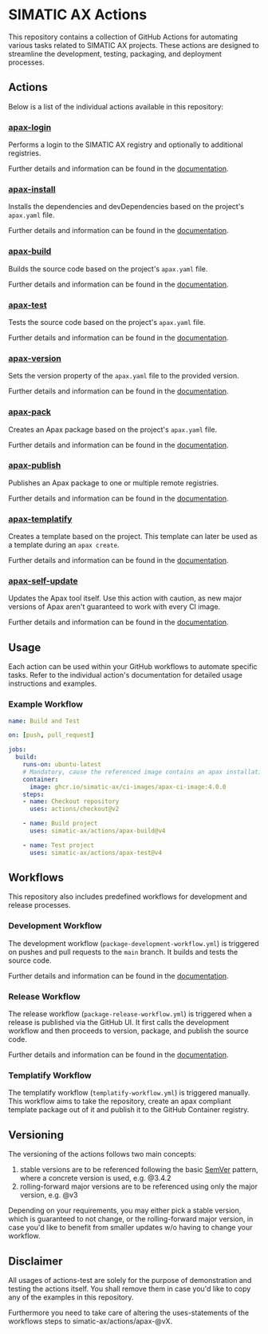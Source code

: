 # SIMATIC AX Actions

This repository contains a collection of GitHub Actions for automating various tasks related to SIMATIC AX projects. These actions are designed to streamline the development, testing, packaging, and deployment processes.

## Actions

Below is a list of the individual actions available in this repository:

### [apax-login](apax-login/README.md)
Performs a login to the SIMATIC AX registry and optionally to additional registries.

Further details and information can be found in the [documentation](apax-login/README.md).

### [apax-install](apax-install/README.md)
Installs the dependencies and devDependencies based on the project's `apax.yaml` file.

Further details and information can be found in the [documentation](apax-install/README.md).

### [apax-build](apax-build/README.md)
Builds the source code based on the project's `apax.yaml` file.

Further details and information can be found in the [documentation](apax-build/README.md).

### [apax-test](apax-test/README.md)
Tests the source code based on the project's `apax.yaml` file.

Further details and information can be found in the [documentation](apax-test/README.md).

### [apax-version](apax-version/README.md)
Sets the version property of the `apax.yaml` file to the provided version.

Further details and information can be found in the [documentation](apax-version/README.md).

### [apax-pack](apax-pack/README.md)
Creates an Apax package based on the project's `apax.yaml` file.

Further details and information can be found in the [documentation](apax-pack/README.md).

### [apax-publish](apax-publish/README.md)
Publishes an Apax package to one or multiple remote registries.

Further details and information can be found in the [documentation](apax-publish/README.md).

### [apax-templatify](apax-templatify/README.md)
Creates a template based on the project. This template can later be used as a template during an `apax create`.

Further details and information can be found in the [documentation](apax-templatify/README.md).

### [apax-self-update](apax-self-update/README.md)
Updates the Apax tool itself. Use this action with caution, as new major versions of Apax aren't guaranteed to work with every CI image.

Further details and information can be found in the [documentation](apax-self-update/README.md).

## Usage

Each action can be used within your GitHub workflows to automate specific tasks. Refer to the individual action's documentation for detailed usage instructions and examples.

### Example Workflow

```yaml
name: Build and Test

on: [push, pull_request]

jobs:
  build:
    runs-on: ubuntu-latest
    # Mandatory, cause the referenced image contains an apax installation
    container:
      image: ghcr.io/simatic-ax/ci-images/apax-ci-image:4.0.0
    steps:
    - name: Checkout repository
      uses: actions/checkout@v2

    - name: Build project
      uses: simatic-ax/actions/apax-build@v4

    - name: Test project
      uses: simatic-ax/actions/apax-test@v4
```

## Workflows

This repository also includes predefined workflows for development and release processes.

### Development Workflow

The development workflow (`package-development-workflow.yml`) is triggered on pushes and pull requests to the `main` branch. It builds and tests the source code.

Further details and information can be found in the [documentation](./docs/development-workflow.md).

### Release Workflow

The release workflow (`package-release-workflow.yml`) is triggered when a release is published via the GitHub UI. It first calls the development workflow and then proceeds to version, package, and publish the source code.

Further details and information can be found in the [documentation](./docs/release-workflow.md).

### Templatify Workflow

The templatify workflow (`templatify-workflow.yml`) is triggered manually. This workflow aims to take the repository, create an apax compliant template package out of it and publish it to the GitHub Container registry.

## Versioning

The versioning of the actions follows two main concepts:

1. stable versions are to be referenced following the basic [SemVer](https://semver.org/) pattern, where a concrete version is used, e.g. @3.4.2
2. rolling-forward major versions are to be referenced using only the major version, e.g. @v3

Depending on your requirements, you may either pick a stable version, which is guaranteed to not change, or the rolling-forward major version, in case you'd like to benefit from smaller updates w/o having to change your workflow.

## Disclaimer

All usages of actions-test are solely for the purpose of demonstration and testing the actions itself. You shall remove them in case you'd like to copy any of the examples in this repository.

Furthermore you need to take care of altering the uses-statements of the workflows steps to simatic-ax/actions/apax-<command-name>@vX.